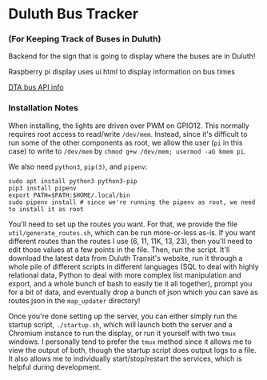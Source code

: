 # Duluth Bus Tracker 
### (For Keeping Track of Buses in Duluth)

Backend for the sign that is going to display where the buses are in Duluth!

Raspberry pi display uses ui.html to display information on bus times

[DTA bus API info](https://www.duluthtransit.com/home/doing-business/developer-resources/)

### Installation Notes
When installing, the lights are driven over PWM on GPIO12. This normally
requires root access to read/write `/dev/mem`. Instead, since it's difficult
to run some of the other components as root, we allow the user (`pi` in this
case) to write to `/dev/mem` by `chmod g+w /dev/mem; usermod -aG kmem pi`.

We also need `python3`, `pip(3)`, and `pipenv`:
```
sudo apt install python3 python3-pip
pip3 install pipenv
export PATH=$PATH:$HOME/.local/bin
sudo pipenv install # since we're running the pipenv as root, we need to install it as root
```

You'll need to set up the routes you want. For that, we provide the file
`util/generate_routes.sh`, which can be run more-or-less as-is. If you want
different routes than the routes I use (6, 11, 11K, 13, 23), then you'll need
to edit those values at a few points in the file. Then, run the script. It'll
download the latest data from Duluth Transit's website, run it through a whole
pile of different scripts in different languages (SQL to deal with highly
relational data, Python to deal with more complex list manipulation and export,
and a whole bunch of bash to easily tie it all together), prompt you for a bit
of data, and eventually drop a bunch of json which you can save as routes.json
in the `map_updater` directory!

Once you're done setting up the server, you can either simply run the startup
script, `./startup.sh`, which will launch both the server and a Chromium
instance to run the display, or run it yourself with two `tmux` windows. I
personally tend to prefer the `tmux` method since it allows me to view the
output of both, though the startup script does output logs to a file. It also
allows me to individually start/stop/restart the services, which is helpful
during development.
